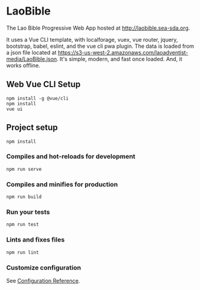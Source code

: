 # LaoBible
The Lao Bible Progressive Web App hosted at http://laobible.sea-sda.org.

It uses a Vue CLI template, with localforage, vuex, vue router, jquery, bootstrap, babel, eslint, and the vue cli pwa plugin. The data is loaded from a json file located at https://s3-us-west-2.amazonaws.com/laoadventist-media/LaoBible.json. It's simple, modern, and fast once loaded. And, it works offline.

## Web Vue CLI Setup
```
npm install -g @vue/cli
npm install
vue ui
```

## Project setup
```
npm install
```

### Compiles and hot-reloads for development
```
npm run serve
```

### Compiles and minifies for production
```
npm run build
```

### Run your tests
```
npm run test
```

### Lints and fixes files
```
npm run lint
```

### Customize configuration
See [Configuration Reference](https://cli.vuejs.org/config/).
